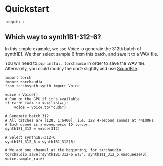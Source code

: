 Quickstart
==========

```{contents}
:depth: 2
```

## Which way to synth1B1-312-6?

In this simple example, we use Voice to generate the 312th batch
of synth1B1. We then select sample 6 from this batch, and save it
to a WAV file.

You will need to `pip install torchaudio` in order to save the WAV
file. Alternately, you could modify the code slightly and use
[SoundFile](https://pypi.org/project/SoundFile/).

```
import torch
import torchaudio
from torchsynth.synth import Voice

voice = Voice()
# Run on the GPU if it's available
if torch.cuda.is_available():
    voice = voice.to("cuda")

# Generate batch 312
# All batches are [128, 176400], i.e. 128 4-second sounds at 44100Hz
# Each sound is a monophonic 1D tensor.
synth1B1_312 = voice(312)

# Select synth1B1-312-6
synth1B1_312_6 = synth1B1_312[6]

# We add one channel at the beginning, for torchaudio
torchaudio.save("synth1B1-312-6.wav", synth1B1_312_6.unsqueeze(0), voice.sample_rate)
```
